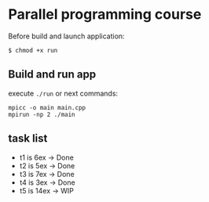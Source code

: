 # Parallel programming course

Before build and launch application:
```
$ chmod +x run
```

## Build and run app

execute `./run` or next commands:

```
mpicc -o main main.cpp
mpirun -np 2 ./main
```

 ## task list
 * t1 is 6ex    -> Done
 * t2 is 5ex    -> Done
 * t3 is 7ex    -> Done
 * t4 is 3ex    -> Done
 * t5 is 14ex   -> WIP
 